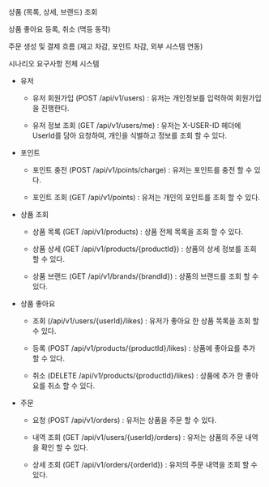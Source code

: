 상품 (목록, 상세, 브랜드) 조회

상품 좋아요 등록, 취소 (멱등 동작)

주문 생성 및 결제 흐름 (재고 차감, 포인트 차감, 외부 시스템 연동)

시나리오 요구사항 전체 시스템

- 유저
    - 유저 회원가입 (POST /api/v1/users)
      : 유저는 개인정보를 입력하여 회원가입을 진행한다.

    - 유저 정보 조회 (GET /api/v1/users/me)
      : 유저는 X-USER-ID 헤더에 UserId를 담아 요청하여, 개인을 식별하고 정보를 조회 할 수 있다.

- 포인트
    - 포인트 충전 (POST /api/v1/points/charge)
      : 유저는 포인트를 충전 할 수 있다.

    - 포인트 조회 (GET /api/v1/points)
      : 유저는 개인의 포인트를 조회 할 수 있다.

- 상품 조회
    - 상품 목록 (GET /api/v1/products)
      : 상품 전체 목록을 조회 할 수 있다.

    - 상품 상세 (GET /api/v1/products/{productId})
      : 상품의 상세 정보를 조회 할 수 있다.

    - 상품 브랜드 (GET /api/v1/brands/{brandId})
      : 상품의 브랜드를 조회 할 수 있다.

- 상품 좋아요
    - 조회 (/api/v1/users/{userId}/likes)
      : 유저가 좋아요 한 상품 목록을 조회 할 수 있다.

    - 등록 (POST /api/v1/products/{productId}/likes)
      : 상품에 좋아요를 추가 할 수 있다.

    - 취소 (DELETE /api/v1/products/{productId}/likes)
      : 상품에 추가 한 좋아요를 취소 할 수 있다.

- 주문
    - 요청 (POST /api/v1/orders)
      : 유저는 상품을 주문 할 수 있다.

    - 내역 조회 (GET /api/v1/users/{userId}/orders)
      : 유저는 상품의 주문 내역을 확인 할 수 있다.

    - 상세 조회 (GET /api/v1/orders/{orderId})
      : 유저의 주문 내역을 조회 할 수있다.